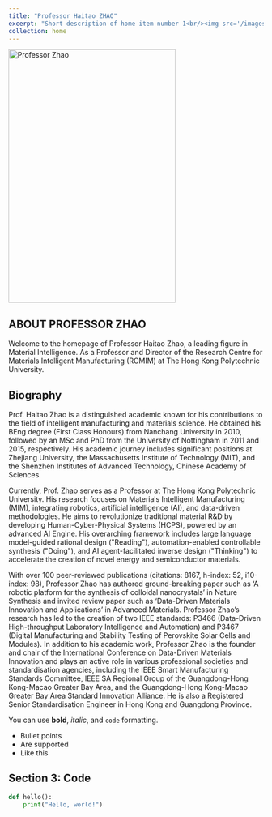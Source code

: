 ```yaml
---
title: "Professor Haitao ZHAO"
excerpt: "Short description of home item number 1<br/><img src='/images/500x300.png'>"
collection: home
---
```


<img src="https://www.polyu.edu.hk/eee/-/media/Department/EEE/People_New/ZHAO-Haitao-(03).jpg?bc=ffffff&h=860&w=560&rev=39bde438a64f4059a10b95c4ad550ce7&hash=B005D3581AEA5914057C5A6AF96C2985" width="330" height="500" alt="Professor Zhao"/>

## ABOUT PROFESSOR ZHAO

Welcome to the homepage of Professor Haitao Zhao, a leading figure in Material Intelligence. As a Professor and Director of the Research Centre for Materials Intelligent Manufacturing (RCMIM) at The Hong Kong Polytechnic University.


## Biography

Prof. Haitao Zhao is a distinguished academic known for his contributions to the field of intelligent manufacturing and materials science. He obtained his BEng degree (First Class Honours) from Nanchang University in 2010, followed by an MSc and PhD from the University of Nottingham in 2011 and 2015, respectively. His academic journey includes significant positions at Zhejiang University, the Massachusetts Institute of Technology (MIT), and the Shenzhen Institutes of Advanced Technology, Chinese Academy of Sciences.

Currently, Prof. Zhao serves as a Professor at The Hong Kong Polytechnic University. His research focuses on Materials Intelligent Manufacturing (MIM), integrating robotics, artificial intelligence (AI), and data-driven methodologies. He aims to revolutionize traditional material R&D by developing Human-Cyber-Physical Systems (HCPS), powered by an advanced AI Engine. His overarching framework includes large language model-guided rational design ("Reading"), automation-enabled controllable synthesis ("Doing"), and AI agent-facilitated inverse design ("Thinking") to accelerate the creation of novel energy and semiconductor materials.

With over 100 peer-reviewed publications (citations: 8167, h-index: 52, i10-index: 98), Professor Zhao has authored ground-breaking paper such as ‘A robotic platform for the synthesis of colloidal nanocrystals’ in Nature Synthesis and invited review paper such as ‘Data-Driven Materials Innovation and Applications’ in Advanced Materials. Professor Zhao’s research has led to the creation of two IEEE standards: P3466 (Data-Driven High-throughput Laboratory Intelligence and Automation) and P3467 (Digital Manufacturing and Stability Testing of Perovskite Solar Cells and Modules). In addition to his academic work, Professor Zhao is the founder and chair of the International Conference on Data-Driven Materials Innovation and plays an active role in various professional societies and standardisation agencies, including the IEEE Smart Manufacturing Standards Committee, IEEE SA Regional Group of the Guangdong-Hong Kong-Macao Greater Bay Area, and the Guangdong-Hong Kong-Macao Greater Bay Area Standard Innovation Alliance. He is also a Registered Senior Standardisation Engineer in Hong Kong and Guangdong Province.


You can use **bold**, _italic_, and `code` formatting.

- Bullet points
- Are supported
- Like this

## Section 3: Code

```python
def hello():
    print("Hello, world!")
